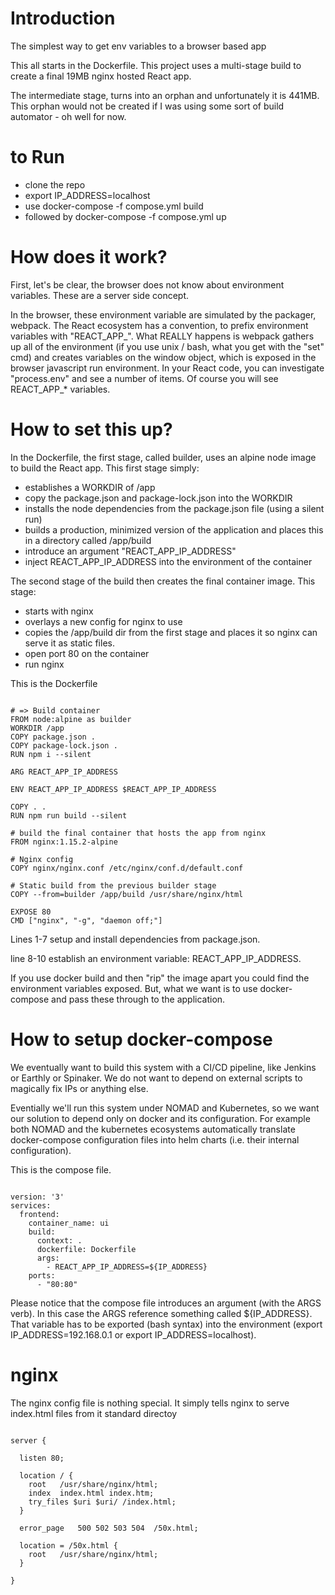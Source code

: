 # Introduction

The simplest way to get env variables to a browser based app

This all starts in the Dockerfile.  This project uses a multi-stage build to create a final 19MB nginx hosted React app.

The intermediate stage, turns into an orphan and unfortunately it is 441MB.  This orphan would not be created if I was using 
some sort of build automator - oh well for now.

# to Run

* clone the repo
* export IP_ADDRESS=localhost
* use docker-compose -f compose.yml build
* followed by docker-compose -f compose.yml up

# How does it work?

First, let's be clear, the browser does not know about environment variables.  These are a server side concept.

In the browser, these environment variable are simulated by the packager, webpack.  The React ecosystem has a convention, to prefix environment variables with "REACT_APP_".  What REALLY happens is webpack gathers up all of the environment (if you use unix / bash, what you get with the "set" cmd) and creates variables on the window object, which is exposed in the browser javascript run environment.  In your React code, you can investigate "process.env" and see a number of items.  Of course you will see REACT_APP_* variables.

# How to set this up?

In the Dockerfile, the first stage, called builder, uses an alpine node image to build the React app.  This first stage simply: 

* establishes a WORKDIR of /app
* copy the package.json and package-lock.json into the WORKDIR
* installs the node dependencies from the package.json file (using a silent run)
* builds a production, minimized version of the application and places this in a directory called /app/build
* introduce an argument "REACT_APP_IP_ADDRESS"
* inject REACT_APP_IP_ADDRESS into the environment of the container

The second stage of the build then creates the final container image.  This stage:

* starts with nginx
* overlays a new config for nginx to use
* copies the /app/build dir from the first stage and places it so nginx can serve it as static files.
* open port 80 on the container
* run nginx

This is the Dockerfile

~~~

# => Build container
FROM node:alpine as builder
WORKDIR /app
COPY package.json .
COPY package-lock.json .
RUN npm i --silent

ARG REACT_APP_IP_ADDRESS

ENV REACT_APP_IP_ADDRESS $REACT_APP_IP_ADDRESS

COPY . .
RUN npm run build --silent

# build the final container that hosts the app from nginx
FROM nginx:1.15.2-alpine

# Nginx config
COPY nginx/nginx.conf /etc/nginx/conf.d/default.conf

# Static build from the previous builder stage
COPY --from=builder /app/build /usr/share/nginx/html

EXPOSE 80
CMD ["nginx", "-g", "daemon off;"]
~~~

Lines 1-7 setup and install dependencies from package.json.

line 8-10 establish an environment variable: REACT_APP_IP_ADDRESS.

If you use docker build and then "rip" the image apart you could find the environment variables exposed.  But, what we want is to use docker-compose and pass these through to the application.

# How to setup docker-compose 

We eventually want to build this system with a CI/CD pipeline, like Jenkins or Earthly or Spinaker.  We do not want to depend on external scripts to magically fix IPs or anything else.

Eventially we'll run this system under NOMAD and Kubernetes, so we want our solution to depend only on docker and its configuration.  For example both NOMAD and the kubernetes ecosystems automatically translate docker-compose configuration files into helm charts (i.e. their internal configuration).

This is the compose file.

~~~

version: '3'
services:
  frontend:
    container_name: ui
    build:
      context: .
      dockerfile: Dockerfile
      args:
        - REACT_APP_IP_ADDRESS=${IP_ADDRESS}
    ports:
      - "80:80"

~~~

Please notice that the compose file introduces an argument (with the ARGS verb).  In this case the ARGS reference something called ${IP_ADDRESS}.  That variable has to be exported (bash syntax) into the environment (export IP_ADDRESS=192.168.0.1 or export IP_ADDRESS=localhost).

# nginx

The nginx config file is nothing special.  It simply tells nginx to serve index.html files from it standard directoy

~~~

server {

  listen 80;

  location / {
    root   /usr/share/nginx/html;
    index  index.html index.htm;
    try_files $uri $uri/ /index.html;
  }

  error_page   500 502 503 504  /50x.html;

  location = /50x.html {
    root   /usr/share/nginx/html;
  }

}

~~~